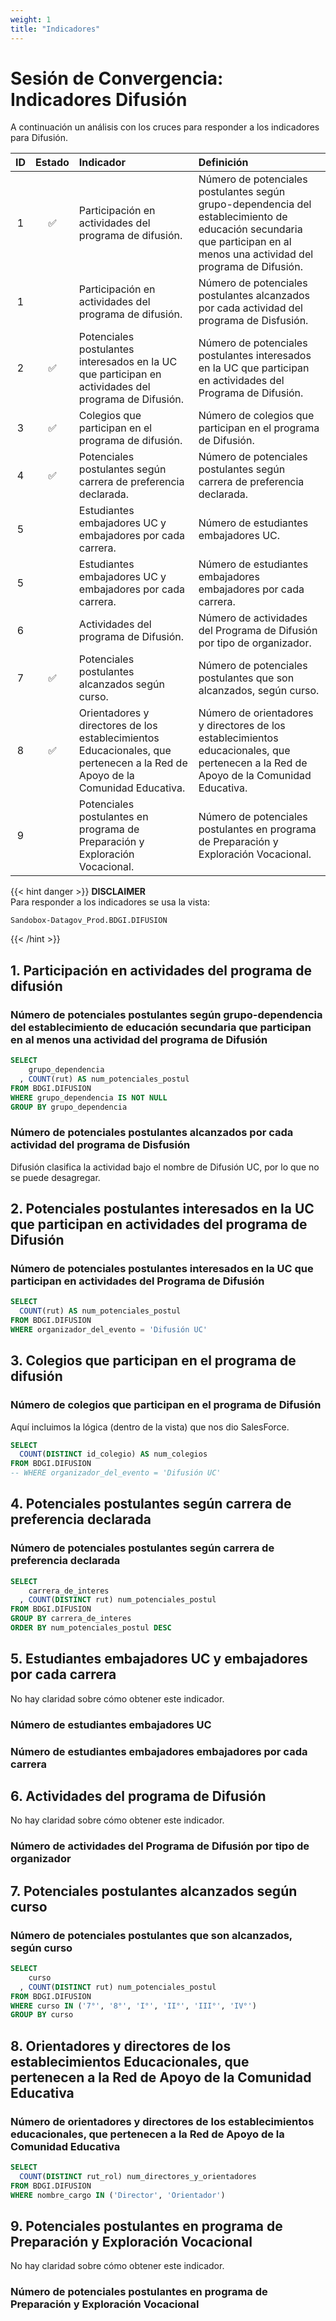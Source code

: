 ```yaml
---
weight: 1
title: "Indicadores"
---
```


# Sesión de Convergencia: Indicadores Difusión

A continuación un análisis con los cruces para responder a los indicadores para Difusión.

| ID | Estado | Indicador | Definición |
| :--: | :--: | :-- | :-- |
| 1 | :white_check_mark: | Participación en actividades del programa de difusión. | Número de potenciales postulantes según grupo-dependencia del establecimiento de educación secundaria que participan en al menos una actividad del programa de Difusión. |
| 1 | | Participación en actividades del programa de difusión. | Número de potenciales postulantes alcanzados por cada actividad del programa de Disfusión. |
| 2 | :white_check_mark: | Potenciales postulantes interesados en la UC que participan en actividades del programa de Difusión. | Número de potenciales postulantes interesados en la UC que participan en  actividades del Programa de Difusión. |
| 3 | :white_check_mark: | Colegios que participan en el programa de difusión. | Número de colegios que participan en el programa de Difusión. |
| 4 | :white_check_mark: | Potenciales postulantes según carrera de preferencia declarada. | Número de potenciales postulantes según carrera de preferencia declarada. |
| 5 | | Estudiantes embajadores UC y embajadores por cada carrera. | Número de estudiantes embajadores UC. |
| 5 | | Estudiantes embajadores UC y embajadores por cada carrera. | Número de estudiantes embajadores embajadores por cada carrera. |
| 6 | | Actividades del programa de Difusión. | Número de actividades del Programa de Difusión por tipo de organizador. |
| 7 | :white_check_mark: | Potenciales postulantes alcanzados según curso. | Número de potenciales postulantes que son alcanzados, según curso. |
| 8 | :white_check_mark: | Orientadores y directores de los establecimientos Educacionales, que pertenecen a la Red de Apoyo de la Comunidad Educativa. | Número de orientadores y directores de los establecimientos educacionales, que pertenecen a la Red de Apoyo de la Comunidad Educativa. |
| 9 | | Potenciales postulantes en programa de Preparación y Exploración Vocacional. | Número de potenciales postulantes en programa de Preparación y Exploración Vocacional. |

{{< hint danger >}}
**DISCLAIMER**  
Para responder a los indicadores se usa la vista:
```
Sandobox-Datagov_Prod.BDGI.DIFUSION
```
{{< /hint >}}


## **1. Participación en actividades del programa de difusión**

### **Número de potenciales postulantes según grupo-dependencia del establecimiento de educación secundaria que participan en al menos una actividad del programa de Difusión**

```sql
SELECT
    grupo_dependencia
  , COUNT(rut) AS num_potenciales_postul
FROM BDGI.DIFUSION
WHERE grupo_dependencia IS NOT NULL
GROUP BY grupo_dependencia
```

### **Número de potenciales postulantes alcanzados por cada actividad del programa de Disfusión**

Difusión clasifica la actividad bajo el nombre de Difusión UC, por lo que no se puede desagregar.

## **2. Potenciales postulantes interesados en la UC que participan en actividades del programa de Difusión**

### **Número de potenciales postulantes interesados en la UC que participan en actividades del Programa de Difusión**


```sql
SELECT 
  COUNT(rut) AS num_potenciales_postul
FROM BDGI.DIFUSION
WHERE organizador_del_evento = 'Difusión UC'
```

## **3. Colegios que participan en el programa de difusión**

### **Número de colegios que participan en el programa de Difusión**

Aquí incluimos la lógica (dentro de la vista) que nos dio SalesForce.

```sql
SELECT
  COUNT(DISTINCT id_colegio) AS num_colegios
FROM BDGI.DIFUSION
-- WHERE organizador_del_evento = 'Difusión UC'
```

## **4. Potenciales postulantes según carrera de preferencia declarada**

### **Número de potenciales postulantes según carrera de preferencia declarada**

```sql
SELECT
    carrera_de_interes
  , COUNT(DISTINCT rut) num_potenciales_postul
FROM BDGI.DIFUSION
GROUP BY carrera_de_interes
ORDER BY num_potenciales_postul DESC
```

## **5. Estudiantes embajadores UC y embajadores por cada carrera**

No hay claridad sobre cómo obtener este indicador.

### **Número de estudiantes embajadores UC**

### **Número de estudiantes embajadores embajadores por cada carrera**

## **6. Actividades del programa de Difusión**

No hay claridad sobre cómo obtener este indicador.

### **Número de actividades del Programa de Difusión por tipo de organizador**

## **7. Potenciales postulantes alcanzados según curso**

### **Número de potenciales postulantes que son alcanzados, según curso**

```sql
SELECT 
    curso 
  , COUNT(DISTINCT rut) num_potenciales_postul
FROM BDGI.DIFUSION
WHERE curso IN ('7°', '8°', 'I°', 'II°', 'III°', 'IV°')
GROUP BY curso
```

## **8. Orientadores y directores de los establecimientos Educacionales, que pertenecen a la Red de Apoyo de la Comunidad Educativa**

### **Número de orientadores y directores de los establecimientos educacionales, que pertenecen a la Red de Apoyo de la Comunidad Educativa**

```sql
SELECT 
  COUNT(DISTINCT rut_rol) num_directores_y_orientadores
FROM BDGI.DIFUSION
WHERE nombre_cargo IN ('Director', 'Orientador')
```

## **9. Potenciales postulantes en programa de Preparación y Exploración Vocacional**

No hay claridad sobre cómo obtener este indicador.

### **Número de potenciales postulantes en programa de Preparación y Exploración Vocacional**